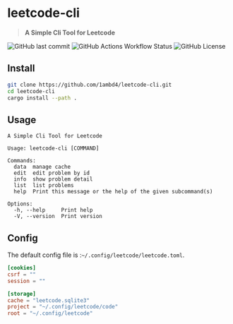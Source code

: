 # leetcode-cli

> **A Simple Cli Tool for Leetcode**

![GitHub last commit](https://img.shields.io/github/last-commit/1ambd4/leetcode-cli) ![GitHub Actions Workflow Status](https://img.shields.io/github/actions/workflow/status/1ambd4/leetcode-cli/rust.yml) ![GitHub License](https://img.shields.io/github/license/1ambd4/leetcode-cli)

## Install

```bash
git clone https://github.com/1ambd4/leetcode-cli.git
cd leetcode-cli
cargo install --path .
```

## Usage

```
A Simple Cli Tool for Leetcode

Usage: leetcode-cli [COMMAND]

Commands:
  data  manage cache
  edit  edit problem by id
  info  show problem detail
  list  list problems
  help  Print this message or the help of the given subcommand(s)

Options:
  -h, --help     Print help
  -V, --version  Print version
```

## Config

The default config file is :`~/.config/leetcode/leetcode.toml`.

```toml
[cookies]
csrf = ""
session = ""

[storage]
cache = "leetcode.sqlite3"
project = "~/.config/leetcode/code"
root = "~/.config/leetcode"
```
